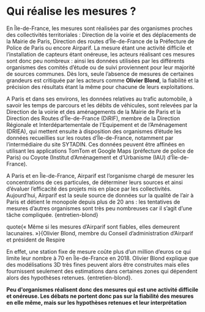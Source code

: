 # Qui réalise les mesures ?

En Île-de-France, les mesures sont réalisées par des organismes proches des collectivités territoriales : Direction de la voirie et des déplacements de la Mairie de Paris, Direction des routes d’Île-de-France de la Préfecture de Police de Paris ou encore Airparif. La mesure étant une activité difficile et l’installation de capteurs étant onéreuse, les acteurs réalisant ces mesures sont donc peu nombreux : ainsi les données utilisées par les différents organismes des comités d’étude ou de suivi proviennent pour leur majorité de sources communes. Dès lors, seule l’absence de mesures de certaines grandeurs est critiquée par les acteurs comme **Olivier Blond**, la fiabilité et la précision des résultats étant la même pour chacune de leurs exploitations.

A Paris et dans ses environs, les données relatives au trafic automobile, à savoir les temps de parcours et les débits de véhicules, sont relevées par la Direction de la voirie et des aménagements de la Mairie de Paris et la Direction des Routes d’Île-de-France (DiRIF), membre de la Direction Régionale et Interdépartementale de l’Equipement et de l’Aménagement (DRIEA), qui mettent ensuite à disposition des organismes d’étude les données recueillies sur les routes d’Île-de-France, notamment par l’intermédiaire du site SYTADIN. Ces données peuvent être affinées en utilisant les applications TomTom et Google Maps (préfecture de police de Paris) ou Coyote (Institut d’Aménagement et d’Urbanisme (IAU) d’Île-de-France).

A Paris et en Île-de-France, Airparif est l’organisme chargé de mesurer les concentrations de ces particules, de déterminer leurs sources et ainsi d’évaluer l’efficacité des projets mis en place par les collectivités. Aujourd’hui, Airparif est la seule source de données sur la qualité de l’air à Paris et détient le monopole depuis plus de 20 ans : les tentatives de mesures d’autres organismes sont très peu nombreuses car il s’agit d’une tâche compliquée. {entretien-blond}

quote{« Même si les mesures d’Airparif sont fiables, elles demeurent lacunaires. »}{Olivier Blond, membre du Conseil d’administration d’Airparif et président de Respire

En effet, une station fixe de mesure coûte plus d’un million d’euros ce qui limite leur nombre à 70 en Île-de-France en 2018. Olivier Blond explique que des modélisations 3D très fines peuvent alors être construites mais elles fournissent seulement des estimations dans certaines zones qui dépendent alors des hypothèses retenues. {entretien-blond}.

**Peu d'organismes réalisent donc des mesures qui est une activité difficile et onéreuse. Les débats ne portent donc pas sur la fiabilité des mesures en elle même, mais sur les hypothèses retenues et leur interprétation**
